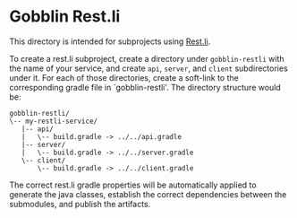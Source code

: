 Gobblin Rest.li
===============

This directory is intended for subprojects using [Rest.li](https://github.com/linkedin/rest.li).

To create a rest.li subproject, create a directory under `gobblin-restli` with the name of your service, and create `api`, `server`, and `client` subdirectories under it.
For each of those directories, create a soft-link to the corresponding gradle file in `gobblin-restli'.
The directory structure would be:

```
gobblin-restli/
\-- my-restli-service/
   |-- api/
   |   \-- build.gradle -> ../../api.gradle
   |-- server/
   |   \-- build.gradle -> ../../server.gradle
   \-- client/
       \-- build.gradle -> ../../client.gradle
```

The correct rest.li gradle properties will be automatically applied to generate the java classes, establish the correct dependencies between the submodules, and publish the artifacts.
